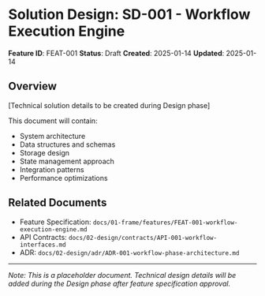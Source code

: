 # Solution Design: SD-001 - Workflow Execution Engine

**Feature ID**: FEAT-001
**Status**: Draft
**Created**: 2025-01-14
**Updated**: 2025-01-14

## Overview
[Technical solution details to be created during Design phase]

This document will contain:
- System architecture
- Data structures and schemas
- Storage design
- State management approach
- Integration patterns
- Performance optimizations

## Related Documents
- Feature Specification: `docs/01-frame/features/FEAT-001-workflow-execution-engine.md`
- API Contracts: `docs/02-design/contracts/API-001-workflow-interfaces.md`
- ADR: `docs/02-design/adr/ADR-001-workflow-phase-architecture.md`

---
*Note: This is a placeholder document. Technical design details will be added during the Design phase after feature specification approval.*